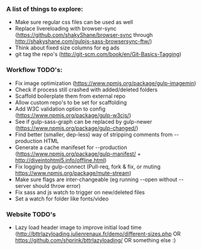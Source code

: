 ### A list of things to explore:

  - Make sure regular css files can be used as well
  - Replace livereloading with browser-sync (https://github.com/shakyShane/browser-sync through http://shakyshane.com/gulpjs-sass-browsersync-ftw/)
  - Think about fixed size columns for eg ads
  - git tag the repo's (http://git-scm.com/book/en/Git-Basics-Tagging)

### Workflow TODO's:

  - Fix image optimization (https://www.npmjs.org/package/gulp-imagemin)
  - Check if process still crashed with added/deleted folders
  - Scaffold boilerplate them from external repo
  - Allow custom repo's to be set for scaffolding
  - Add W3C validation option to config (https://www.npmjs.org/package/gulp-w3cjs/)
  - See if gulp-sass-graph can be replaced by gulp-newer (https://www.npmjs.org/package/gulp-changed/)
  - Find better (smaller, dep-less) way of stripping comments from --production HTML
  - Generate a cache manifeset for --production (https://www.npmjs.org/package/gulp-manifest/ + http://diveintohtml5.info/offline.html)
  - Fix logging by gulp-connect (Pull-req, fork & fix, or muting https://www.npmjs.org/package/mute-stream)
  - Make sure flags are inter-changeable (eg running --open without --server should throw error)
  - Fix sass and js watch to trigger on new/deleted files
  - Set a watch for folder like fonts/video

### Website TODO's

  - Lazy load header image to improve initial load time (http://bttrlazyloading.julienrenaux.fr/demo/different-sizes.php OR https://github.com/shprink/bttrlazyloading/ OR something else :)
